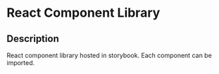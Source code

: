 # React Component Library

## Description
React component library hosted in storybook. 
Each component can be imported.